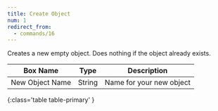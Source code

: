 ```yaml
---
title: Create Object
num: 1
redirect_from:
  - commands/16
---
```


Creates a new empty object. Does nothing if the object already exists. 

| Box Name | Type | Description | 
|-------|--------|--------|
|New Object Name |String|Name for your new object
{:class='table table-primary' }















